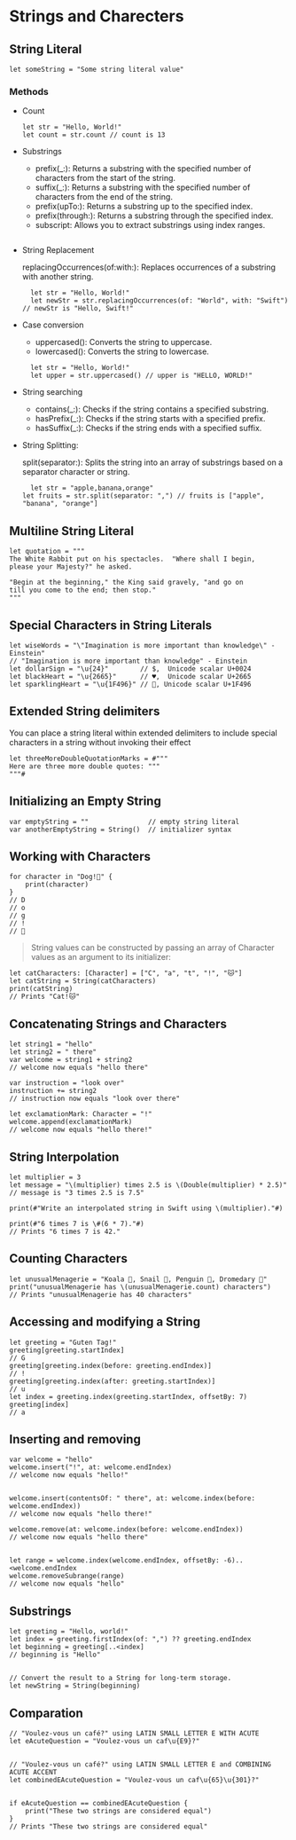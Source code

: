 # Strings and Charecters

## String Literal
```
let someString = "Some string literal value"
```

### Methods
- Count
  ```
  let str = "Hello, World!"
  let count = str.count // count is 13
  ```
- Substrings
  - prefix(_:): Returns a substring with the specified number of characters from the start of the string.
  - suffix(_:): Returns a substring with the specified number of characters from the end of the string.
  - prefix(upTo:): Returns a substring up to the specified index.
  - prefix(through:): Returns a substring through the specified index.
  - subscript: Allows you to extract substrings using index ranges.
  ```
  ```
- String Replacement
  
  replacingOccurrences(of:with:): Replaces occurrences of a substring with another string.
  ```
    let str = "Hello, World!"
    let newStr = str.replacingOccurrences(of: "World", with: "Swift") // newStr is "Hello, Swift!"

  ```
- Case conversion
  - uppercased(): Converts the string to uppercase.
  - lowercased(): Converts the string to lowercase.
  ```
    let str = "Hello, World!"
    let upper = str.uppercased() // upper is "HELLO, WORLD!"
  ```
- String searching
  - contains(_:): Checks if the string contains a specified substring.
  - hasPrefix(_:): Checks if the string starts with a specified prefix.
  - hasSuffix(_:): Checks if the string ends with a specified suffix.
  
- String Splitting:
  
  split(separator:): Splits the string into an array of substrings based on a separator character or string.

  ```
    let str = "apple,banana,orange"
  let fruits = str.split(separator: ",") // fruits is ["apple", "banana", "orange"]
  ```



## Multiline String Literal

```
let quotation = """
The White Rabbit put on his spectacles.  "Where shall I begin,
please your Majesty?" he asked.

"Begin at the beginning," the King said gravely, "and go on
till you come to the end; then stop."
"""
```

## Special Characters in String Literals

```
let wiseWords = "\"Imagination is more important than knowledge\" - Einstein"
// "Imagination is more important than knowledge" - Einstein
let dollarSign = "\u{24}"        // $,  Unicode scalar U+0024
let blackHeart = "\u{2665}"      // ♥,  Unicode scalar U+2665
let sparklingHeart = "\u{1F496}" // 💖, Unicode scalar U+1F496
```

## Extended String delimiters
You can place a string literal within extended delimiters to include special characters in a string without invoking their effect

```
let threeMoreDoubleQuotationMarks = #"""
Here are three more double quotes: """
"""#
```
## Initializing an Empty String

```
var emptyString = ""               // empty string literal
var anotherEmptyString = String()  // initializer syntax
```

## Working with Characters
```
for character in "Dog!🐶" {
    print(character)
}
// D
// o
// g
// !
// 🐶
```

> String values can be constructed by passing an array of Character values as an argument to its initializer:

```
let catCharacters: [Character] = ["C", "a", "t", "!", "🐱"]
let catString = String(catCharacters)
print(catString)
// Prints "Cat!🐱"
```

## Concatenating Strings and Characters

```
let string1 = "hello"
let string2 = " there"
var welcome = string1 + string2
// welcome now equals "hello there"
```

```
var instruction = "look over"
instruction += string2
// instruction now equals "look over there"
```

```
let exclamationMark: Character = "!"
welcome.append(exclamationMark)
// welcome now equals "hello there!"
```

## String Interpolation

```
let multiplier = 3
let message = "\(multiplier) times 2.5 is \(Double(multiplier) * 2.5)"
// message is "3 times 2.5 is 7.5"

print(#"Write an interpolated string in Swift using \(multiplier)."#)

print(#"6 times 7 is \#(6 * 7)."#)
// Prints "6 times 7 is 42."
```

## Counting Characters

```
let unusualMenagerie = "Koala 🐨, Snail 🐌, Penguin 🐧, Dromedary 🐪"
print("unusualMenagerie has \(unusualMenagerie.count) characters")
// Prints "unusualMenagerie has 40 characters"
```

## Accessing and modifying a String

```
let greeting = "Guten Tag!"
greeting[greeting.startIndex]
// G
greeting[greeting.index(before: greeting.endIndex)]
// !
greeting[greeting.index(after: greeting.startIndex)]
// u
let index = greeting.index(greeting.startIndex, offsetBy: 7)
greeting[index]
// a
```

## Inserting and removing

```
var welcome = "hello"
welcome.insert("!", at: welcome.endIndex)
// welcome now equals "hello!"


welcome.insert(contentsOf: " there", at: welcome.index(before: welcome.endIndex))
// welcome now equals "hello there!"

welcome.remove(at: welcome.index(before: welcome.endIndex))
// welcome now equals "hello there"


let range = welcome.index(welcome.endIndex, offsetBy: -6)..<welcome.endIndex
welcome.removeSubrange(range)
// welcome now equals "hello"
```

## Substrings

```
let greeting = "Hello, world!"
let index = greeting.firstIndex(of: ",") ?? greeting.endIndex
let beginning = greeting[..<index]
// beginning is "Hello"


// Convert the result to a String for long-term storage.
let newString = String(beginning)
```

## Comparation
```
// "Voulez-vous un café?" using LATIN SMALL LETTER E WITH ACUTE
let eAcuteQuestion = "Voulez-vous un caf\u{E9}?"


// "Voulez-vous un café?" using LATIN SMALL LETTER E and COMBINING ACUTE ACCENT
let combinedEAcuteQuestion = "Voulez-vous un caf\u{65}\u{301}?"


if eAcuteQuestion == combinedEAcuteQuestion {
    print("These two strings are considered equal")
}
// Prints "These two strings are considered equal"

```
